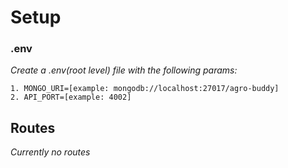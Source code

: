 # Setup

### .env
*Create a .env(root level) file with the following params:*

    1. MONGO_URI=[example: mongodb://localhost:27017/agro-buddy]
    2. API_PORT=[example: 4002]


## Routes

<!-- @import "[TOC]" {cmd="toc" depthFrom=1 depthTo=6 orderedList=false} -->

*Currently no routes*
